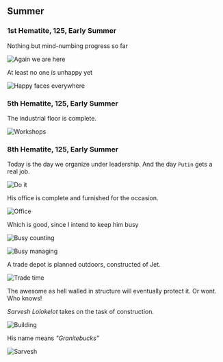 Summer
------

### 1st Hematite, 125, Early Summer

Nothing but mind-numbing progress so far

![Again we are here](http://pixxx.wtf.cat/image/1o2q1k0X2k43/Image%202014-08-08%20at%2012.25.11%20AM.png)

At least no one is unhappy yet

![Happy faces everywhere](http://pixxx.wtf.cat/image/0y3r381p2S05/Image%202014-08-08%20at%2012.26.23%20AM.png)

### 5th Hematite, 125, Early Summer

The industrial floor is complete.

![Workshops](http://pixxx.wtf.cat/image/1q1t3n021F0l/Image%202014-08-08%20at%2012.32.09%20AM.png)

### 8th Hematite, 125, Early Summer

Today is the day we organize under leadership. And the day `Putin` gets a real job.

![Do it](http://pixxx.wtf.cat/image/3i1c0F2g2H0P/Image%202014-08-08%20at%2012.34.40%20AM.png)

His office is complete and furnished for the occasion.

![Office](http://pixxx.wtf.cat/image/44433P0k2i40/Image%202014-08-08%20at%2012.36.10%20AM.png)

Which is good, since I intend to keep him busy

![Busy counting](http://pixxx.wtf.cat/image/1S34222U2q21/Image%202014-08-08%20at%2012.36.30%20AM.png)

![Busy managing](http://pixxx.wtf.cat/image/2q2p2f2N2q2o/Image%202014-08-08%20at%201.30.18%20AM.png)

A trade depot is planned outdoors, constructed of Jet.

![Trade time](http://pixxx.wtf.cat/image/3s3W3S1l3D3w/Image%202014-08-08%20at%201.28.32%20AM.png)

The awesome as hell walled in structure will eventually protect it. Or wont. Who knows!

*Sarvesh Lolokelot* takes on the task of construction.

![Building](http://pixxx.wtf.cat/image/27193u102A3q/Image%202014-08-08%20at%201.32.06%20AM.png)

His name means *"Granitebucks"*

![Sarvesh](http://pixxx.wtf.cat/image/1I353f221J1y/Image%202014-08-08%20at%201.33.52%20AM.png)
